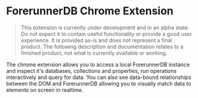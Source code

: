 # ForerunnerDB Chrome Extension
> This extension is currently under development and in an alpha state. Do not expect it to
contain useful functionality or provide a good user experience. It is provided as-is and
does not represent a final product. The following description and documentation relates to
 a finished product, not what is currently available or working.

The chrome extension allows you to access a local ForerunnerDB instance and inspect it's
databases, collections and properties, run operations interactively and query for data. You
can also see data-bound relationships between the DOM and ForerunnerDB allowing you to 
visually match data to elements on screen in realtime.